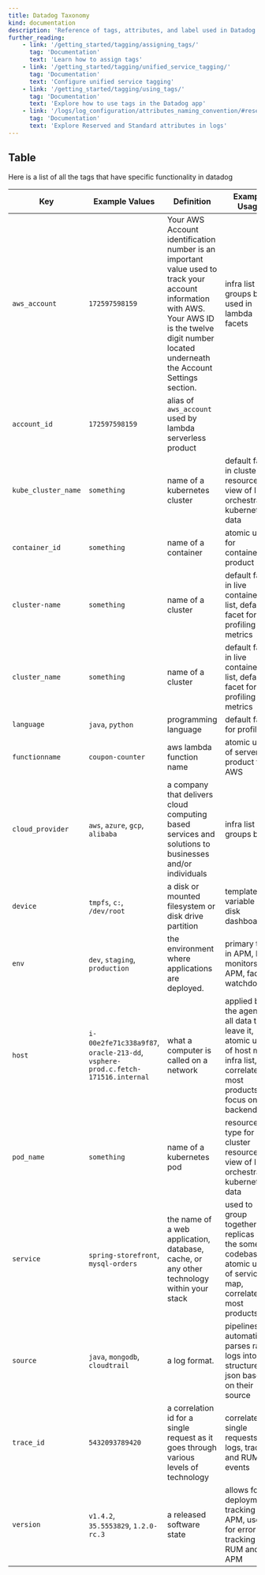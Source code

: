 ```yaml
---
title: Datadog Taxonomy
kind: documentation
description: 'Reference of tags, attributes, and label used in Datadog products.'
further_reading:
    - link: '/getting_started/tagging/assigning_tags/'
      tag: 'Documentation'
      text: 'Learn how to assign tags'
    - link: '/getting_started/tagging/unified_service_tagging/'
      tag: 'Documentation'
      text: 'Configure unified service tagging'
    - link: '/getting_started/tagging/using_tags/'
      tag: 'Documentation'
      text: 'Explore how to use tags in the Datadog app'
    - link: '/logs/log_configuration/attributes_naming_convention/#reserved-attributes'
      tag: 'Documentation'
      text: 'Explore Reserved and Standard attributes in logs'
---
```


## Table

Here is a list of all the tags that have specific functionality in datadog

| Key       |  Example Values | Definition   | Example Usage | 
| --------- | -- | --------------- | --- |
| `aws_account` | `172597598159` | Your AWS Account identification number is an important value used to track your account information with AWS. Your AWS ID is the twelve digit number located underneath the Account Settings section. | infra list groups by it, used in lambda facets |
| `account_id` | `172597598159` | alias of `aws_account` used by lambda serverless product |  |
| `kube_cluster_name` | `something` | name of a kubernetes cluster | default facet in cluster resource view of live orchestrator kubernetes data |
| `container_id` | `something` | name of a container | atomic unit for containers product |
| `cluster-name` | `something` | name of a cluster | default facet in live containers list, default facet for profiling metrics |
| `cluster_name` | `something` | name of a cluster | default facet in live containers list, default facet for profiling metrics |
| `language` | `java`, `python` | programming language | default facet for profiling |
| `functionname` | `coupon-counter` | aws lambda function name | atomic unit of serverless product for AWS |
| `cloud_provider` | `aws`, `azure`, `gcp`, `alibaba` | a company that delivers cloud computing based services and solutions to businesses and/or individuals | infra list groups by it |
| `device`  | `tmpfs`, `c:`, `/dev/root` | a disk or mounted filesystem or disk drive partition | template variable in disk dashboard |
| `env`     | `dev`, `staging`, `production` | the environment where applications are deployed. | primary tag in APM, links monitors and APM, facet in watchdog |
| `host`    | `i-00e2fe71c338a9f87`, `oracle-213-dd`, `vsphere-prod.c.fetch-171516.internal` |  what a computer is called on a network | applied by the agent to all data that leave it, atomic unit of host map/ infra list, correlates most products that focus on backend |
| `pod_name` | `something` | name of a kubernetes pod | resource type for cluster resource view of live orchestrator kubernetes data |
| `service` | `spring-storefront`, `mysql-orders` | the name of a web application, database, cache, or any other technology within your stack | used to group together replicas of the some codebase, atomic unit of service map, correlates most products |
| `source`  | `java`, `mongodb`, `cloudtrail` | a log format.   | pipelines automatically parses raw logs into structured json based on their source |
| `trace_id`  | `5432093789420` | a correlation id for a single request as it goes through various levels of technology   | correlates a single requests logs, traces, and RUM events |
| `version` | `v1.4.2`, `35.5553829`, `1.2.0-rc.3` | a released software state | allows for deployment tracking in APM, used for error tracking in RUM and APM |


